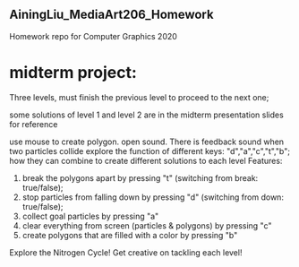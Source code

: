 ## AiningLiu_MediaArt206_Homework
 Homework repo for Computer Graphics 2020
# midterm project: 
Three levels, must finish the previous level to proceed to the next one;

some solutions of level 1 and level 2 are in the midterm presentation slides for reference

use mouse to create polygon.
open sound. There is feedback sound when two particles collide
explore the function of different keys: "d","a","c","t","b"; how they can combine to create different solutions to each level
Features:
1) break the polygons apart by pressing "t" (switching from break: true/false); 
2) stop particles from falling down by pressing "d" (switching from down: true/false);
3) collect goal particles by pressing "a"
4) clear everything from screen (particles & polygons) by pressing "c"
5) create polygons that are filled with a color by pressing "b"

Explore the Nitrogen Cycle! Get creative on tackling each level!
